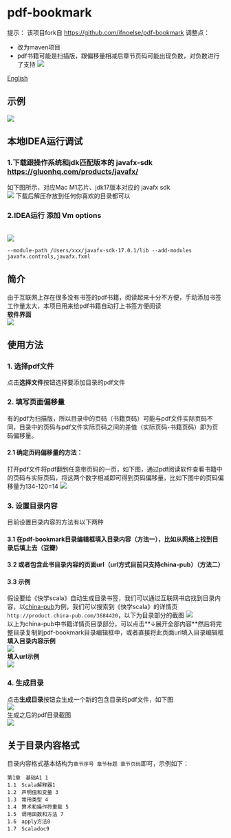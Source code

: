# pdf-bookmark
提示：
该项目fork自 https://github.com/ifnoelse/pdf-bookmark
调整点：
- 改为maven项目
- pdf书籍可能是扫描版，跟偏移量相减后章节页码可能出现负数，对负数进行了支持
  ![](./img/img_1.png)


[English](./README-EN.md)

## 示例

![](./img/intro.gif)

[//]: # (## 下载地址)

[//]: # (1. 下载地址：[pdf-bookmark]&#40;https://github.com/ifnoelse/pdf-bookmark/releases&#41;)

[//]: # (2. 执行方式：执行`bin/pdf-bookmark`)

[//]: # ()
[//]: # (>如果软件无法运行，请按以下步骤自行打包)

[//]: # (````)

[//]: # (git clone https://github.com/ifnoelse/pdf-bookmark.git)

[//]: # (cd pdf-bookmark)

[//]: # (./gradlew jlink)

[//]: # (build/image/bin/pdf-bookmark)

[//]: # (````)


## 本地IDEA运行调试

### 1.下载跟操作系统和jdk匹配版本的 javafx-sdk https://gluonhq.com/products/javafx/

如下图所示，对应Mac M1芯片、jdk17版本对应的 javafx sdk
<br />![](./img/jfx_1.png)
下载后解压存放到任何你喜欢的目录都可以

### 2.IDEA运行 添加 Vm options
<br />![](./img/jfx_2.png)
```shell
--module-path /Users/xxx/javafx-sdk-17.0.1/lib --add-modules javafx.controls,javafx.fxml
```


## 简介
由于互联网上存在很多没有书签的pdf书籍，阅读起来十分不方便，手动添加书签工作量太大，本项目用来给pdf书籍自动打上书签方便阅读
<br />**软件界面**
<br />![](./img/main_gui.png)

## 使用方法
### 1. 选择pdf文件 ###
点击**选择文件**按钮选择要添加目录的pdf文件
### 2. 填写页面偏移量 ###
有的pdf为扫描版，所以目录中的页码（书籍页码）可能与pdf文件实际页码不同，目录中的页码与pdf文件实际页码之间的差值（实际页码-书籍页码）即为页码偏移量。
#### 2.1 确定页码偏移量的方法： ####
打开pdf文件将pdf翻到任意带页码的一页，如下图，通过pdf阅读软件查看书籍中的页码与实际页码，将这两个数字相减即可得到页码偏移量，比如下图中的页码偏移量为134-120=14
![](./img/page_offset_m.png)
### 3. 设置目录内容 ###
目前设置目录内容的方法有以下两种
#### 3.1 在pdf-bookmark目录编辑框填入目录内容（方法一），比如从网络上找到目录后填上去（豆瓣）
#### 3.2 或者包含此书目录内容的页面url（url方式目前只支持china-pub）（方法二）
#### 3.3 示例
假设要给《快学scala》自动生成目录书签，我们可以通过互联网书店找到目录内容，以[china-pub](http://www.china-pub.com/)为例，我们可以搜索到《快学scala》的详情页`http://product.china-pub.com/3684420`，以下为目录部分的截图
![](./img/scala_exp_cp.png)
<br />以上为china-pub中书籍详情页目录部分，可以点击**↓展开全部内容**然后将完整目录复制到pdf-bookmark目录编辑框中，或者直接将此页面url填入目录编辑框
<br />**填入目录内容示例**
<br />![](./img/scala_exp_bm1.png)
<br />**填入url示例**
<br />![](./img/scala_exp_bm2.png)

### 4. 生成目录 ###
点击**生成目录**按钮会生成一个新的包含目录的pdf文件，如下图
<br />![](./img/scala_exp_bm3.png)
<br />生成之后的pdf目录截图
<br />![](./img/scala_exp.png)
## 关于目录内容格式
目录内容格式基本结构为`章节序号 章节标题 章节页码`即可，示例如下：
``` text
第1章　基础A1 1 
1.1　Scala解释器1 
1.2　声明值和变量 3 
1.3　常用类型 4 
1.4　算术和操作符重载 5 
1.5　调用函数和方法 7 
1.6　apply方法8 
1.7　Scaladoc9 
```
